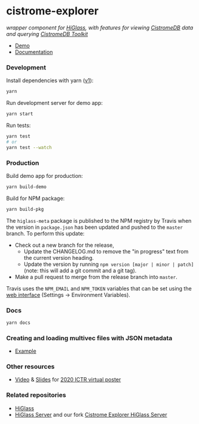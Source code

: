 # cistrome-explorer

_wrapper component for [HiGlass](http://higlass.io/), with features for viewing [CistromeDB](http://cistrome.org/db/) data and querying [CistromeDB Toolkit](http://dbtoolkit.cistrome.org/)_

- [Demo](http://cisvis.gehlenborglab.org/)
- [Documentation](http://cisvis.gehlenborglab.org/docs/)

### Development

Install dependencies with yarn ([v1](http://classic.yarnpkg.com)):

```sh
yarn
```

Run development server for demo app:

```sh
yarn start
```

Run tests:

```sh
yarn test
# or
yarn test --watch
```

### Production

Build demo app for production:

```sh
yarn build-demo
```

Build for NPM package:

```sh
yarn build-pkg
```

The `higlass-meta` package is published to the NPM registry by Travis when the version in `package.json` has been updated and pushed to the `master` branch. To perform this update:
- Check out a new branch for the release,
    - Update the CHANGELOG.md to remove the "in progress" text from the current version heading.
    - Update the version by running `npm version [major | minor | patch]` (note: this will add a git commit and a git tag).
- Make a pull request to merge from the release branch into `master`.

Travis uses the `NPM_EMAIL` and `NPM_TOKEN` variables that can be set using the [web interface](https://travis-ci.org/github/hms-dbmi/cistrome-explorer/settings) (Settings -> Environment Variables).

### Docs

```sh
yarn docs
```

### Creating and loading multivec files with JSON metadata

- [Example](https://github.com/keller-mark/clodius-cistrome-example)

### Other resources
- [Video](https://drive.google.com/file/d/1SrtFHrEuJY5zHuPjPkBmPTxgZPRQ0qRR/view) & [Slides](https://drive.google.com/file/d/1Z4tO-lrClZY3P7_n2N3kar5YoQoMNVCh/view?usp=sharing) for [2020 ICTR virtual poster](https://ncihub.org/groups/itcr/2020_virtual_posters)

### Related repositories

- [HiGlass](https://github.com/higlass/higlass)
- [HiGlass Server](https://github.com/higlass/higlass-server) and our fork [Cistrome Explorer HiGlass Server](https://github.com/hms-dbmi/cistrome-explorer-higlass-server)
